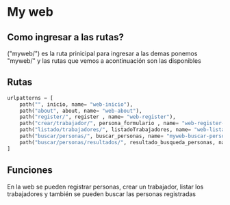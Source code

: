# My web 

## Como ingresar a las rutas?
("myweb/") es la ruta prinicipal para ingresar a las demas ponemos "myweb/" y las rutas que vemos a acontinuación son las disponibles

## Rutas
```python
urlpatterns = [
    path("", inicio, name= "web-inicio"),
    path("about", about, name= "web-about"),
    path("register/", register , name= "web-register"),
    path("crear/trabajador/", persona_formulario , name= "web-register-trabajador"),
    path("listado/trabajadores/", listadoTrabajadores, name= "web-listado-trabajadores"),
    path("buscar/personas/", buscar_personas, name= "myweb-buscar-personas"),
    path("buscar/personas/resultados/", resultado_busqueda_personas, name= "myweb-buscar-personas-resultados")
]

```
## Funciones

En la web se pueden registrar personas, crear un trabajador, listar los trabajadores y también se pueden buscar las personas registradas
